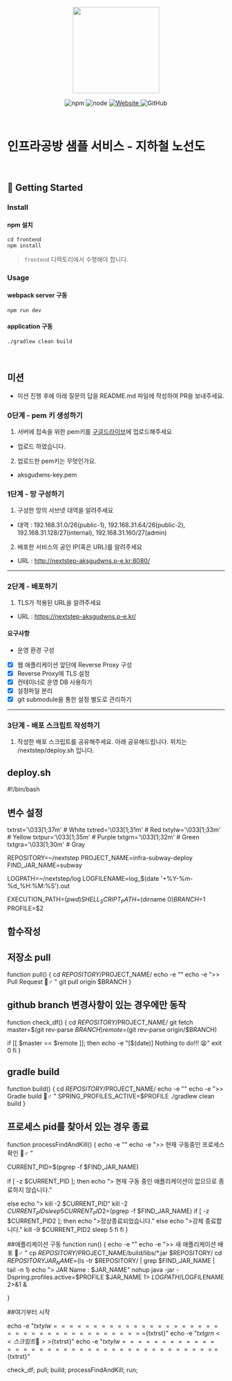 <p align="center">
    <img width="200px;" src="https://raw.githubusercontent.com/woowacourse/atdd-subway-admin-frontend/master/images/main_logo.png"/>
</p>
<p align="center">
  <img alt="npm" src="https://img.shields.io/badge/npm-%3E%3D%205.5.0-blue">
  <img alt="node" src="https://img.shields.io/badge/node-%3E%3D%209.3.0-blue">
  <a href="https://edu.nextstep.camp/c/R89PYi5H" alt="nextstep atdd">
    <img alt="Website" src="https://img.shields.io/website?url=https%3A%2F%2Fedu.nextstep.camp%2Fc%2FR89PYi5H">
  </a>
  <img alt="GitHub" src="https://img.shields.io/github/license/next-step/atdd-subway-service">
</p>

<br>

# 인프라공방 샘플 서비스 - 지하철 노선도

<br>

## 🚀 Getting Started

### Install
#### npm 설치
```
cd frontend
npm install
```
> `frontend` 디렉토리에서 수행해야 합니다.

### Usage
#### webpack server 구동
```
npm run dev
```
#### application 구동
```
./gradlew clean build
```
<br>

## 미션

* 미션 진행 후에 아래 질문의 답을 README.md 파일에 작성하여 PR을 보내주세요.

### 0단계 - pem 키 생성하기

1. 서버에 접속을 위한 pem키를 [구글드라이브](https://drive.google.com/drive/folders/1dZiCUwNeH1LMglp8dyTqqsL1b2yBnzd1?usp=sharing)에 업로드해주세요
 - 업로드 하였습니다.
2. 업로드한 pem키는 무엇인가요.
 - aksgudwns-key.pem

### 1단계 - 망 구성하기
1. 구성한 망의 서브넷 대역을 알려주세요
- 대역 : 192.168.31.0/26(public-1), 192.168.31.64/26(public-2), 192.168.31.128/27(internal), 192.168.31.160/27(admin)

2. 배포한 서비스의 공인 IP(혹은 URL)를 알려주세요
- URL : http://nextstep-aksgudwns.p-e.kr:8080/



---

### 2단계 - 배포하기
1. TLS가 적용된 URL을 알려주세요

- URL : https://nextstep-aksgudwns.p-e.kr/

#### 요구사항
* 운영 환경 구성
- [x] 웹 애플리케이션 앞단에 Reverse Proxy 구성
- [x] Reverse Proxy에 TLS 설정
- [x] 컨테이너로 운영 DB 사용하기
- [x] 설정파일 분리
- [x] git submodule을 통한 설정 별도로 관리하기

---

### 3단계 - 배포 스크립트 작성하기

1. 작성한 배포 스크립트를 공유해주세요.
아래 공유해드립니다. 위치는 /nextstep/deploy.sh 입니다.

deploy.sh
---------------------------------------------------------------
#!/bin/bash

## 변수 설정

txtrst='\033[1;37m' # White
txtred='\033[1;31m' # Red
txtylw='\033[1;33m' # Yellow
txtpur='\033[1;35m' # Purple
txtgrn='\033[1;32m' # Green
txtgra='\033[1;30m' # Gray

REPOSITORY=~/nextstep
PROJECT_NAME=infra-subway-deploy
FIND_JAR_NAME=subway

LOGPATH=~/nextstep/log
LOGFILENAME=log_$(date '+%Y-%m-%d_%H:%M:%S').out

EXECUTION_PATH=$(pwd)
SHELL_SCRIPT_PATH=$(dirname $0)
BRANCH=$1
PROFILE=$2

## 함수작성

## 저장소 pull
function pull() {
cd $REPOSITORY/$PROJECT_NAME/
echo -e ""
echo -e ">> Pull Request 🏃♂️ "
git pull origin $BRANCH
}

## github branch 변경사항이 있는 경우에만 동작
function check_df() {
cd $REPOSITORY/$PROJECT_NAME/
git fetch
master=$(git rev-parse $BRANCH)
remote=$(git rev-parse origin/$BRANCH)

if [[ $master == $remote ]]; then
echo -e "[$(date)] Nothing to do!!! 😫"
exit 0
fi
}

## gradle build
function build() {
cd $REPOSITORY/$PROJECT_NAME/
echo -e ""
echo -e ">> Gradle build 🏃♂️ "
SPRING_PROFILES_ACTIVE=$PROFILE ./gradlew clean build
}

## 프로세스 pid를 찾아서 있는 경우 종료
function processFindAndKill() {
echo -e ""
echo -e ">> 현재 구동중인 프로세스 확인 🏃♂️ "

CURRENT_PID=$(pgrep -f $FIND_JAR_NAME)

if [ -z $CURRENT_PID ]; then
echo "> 현재 구동 중인 애플리케이션이 없으므로 종료하지 않습니다."

else
echo "> kill -2 $CURRENT_PID"
kill -2 $CURRENT_PID
sleep 5
CURRENT_PID2=$(pgrep -f $FIND_JAR_NAME)
if [ -z $CURRENT_PID2 ]; then
echo ">정상종료되었습니다."
else
echo ">강제 종료합니다."
kill -9 $CURRENT_PID2
sleep 5
fi
fi
}

##애플리케이션 구동
function run() {
echo -e ""
echo -e ">> 새 애플리케이션 배포 🏃♂️ "
cp $REPOSITORY/$PROJECT_NAME/build/libs/*.jar $REPOSITORY/
cd $REPOSITORY
JAR_NAME=$(ls -tr $REPOSITORY/ | grep $FIND_JAR_NAME | tail -n 1)
echo "> JAR Name : $JAR_NAME"
nohup java -jar -Dspring.profiles.active=$PROFILE $JAR_NAME  1> $LOGPATH/$LOGFILENAME 2>&1  &

}





##여기부터 시작

echo -e "${txtylw}=======================================${txtrst}"
echo -e "${txtgrn}  << 스크립트 🧐 >>${txtrst}"
echo -e "${txtylw}=======================================${txtrst}"

check_df;
pull;
build;
processFindAndKill;
run;
